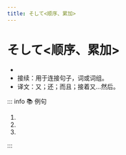 ```yaml
---
title: そして<顺序、累加>
---
```


# そして<顺序、累加>

* <grammer-content sentence="意义：表示**两个动作**之间的**先后顺序**，也表示累加、递进、并列等含义。" inline />
* 接续：用于连接句子，词或词组。
* 译文：又；还；而且；接着又...然后。

::: info :books: 例句

1. <grammer-content id='1-6-6-0' sentence="[国際交流/こくさいこうりゅう]クラブにも[参加/さんか]した。**そして**、[日本人/にほんじん]の[学生/がくせい]とたくさん[話/はな]した。" trans="国际交流俱乐部我也参加了。之后我和日本的学生聊了很多。" />
2. <grammer-content id='1-6-6-1' sentence="[高橋/たかはし]さんは[朝/あさ]、5[時/じ]に[起/お]きた。**そして**、6[時/じ]に[寮/りょう]を[出/で]た。" trans="高桥早上5点起床，然后6点离开了宿舍。" />
3. <grammer-content id='1-6-6-2' sentence="[鈴木/すずき]さんはとても[親切/しんせつ]です。**そして**、[面白/おもしろ]い[人/ひと]です。" trans="铃木真的很亲切，而且她还很有趣。" />

:::

